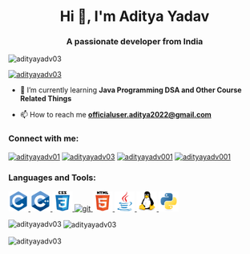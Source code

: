 <h1 align="center">Hi 👋, I'm Aditya Yadav</h1>
<h3 align="center">A passionate developer from India</h3>

<p align="left"> <img src="https://komarev.com/ghpvc/?username=adityayadv03&label=Profile%20views&color=0e75b6&style=flat" alt="adityayadv03" /> </p>

<p align="left"> <a href="https://github.com/ryo-ma/github-profile-trophy"><img src="https://github-profile-trophy.vercel.app/?username=adityayadv03" alt="adityayadv03" /></a> </p>

- 🌱 I’m currently learning **Java Programming DSA and Other Course Related Things**

- 📫 How to reach me **officialuser.aditya2022@gmail.com**

<h3 align="left">Connect with me:</h3>
<p align="left">
<a href="https://instagram.com/adityayadv01" target="blank"><img align="center" src="https://raw.githubusercontent.com/rahuldkjain/github-profile-readme-generator/master/src/images/icons/Social/instagram.svg" alt="adityayadv01" height="30" width="40" /></a>
<a href="https://www.codechef.com/users/adityayadv03" target="blank"><img align="center" src="https://cdn.jsdelivr.net/npm/simple-icons@3.1.0/icons/codechef.svg" alt="adityayadv03" height="30" width="40" /></a>
<a href="https://www.hackerrank.com/adityayadv001" target="blank"><img align="center" src="https://raw.githubusercontent.com/rahuldkjain/github-profile-readme-generator/master/src/images/icons/Social/hackerrank.svg" alt="adityayadv001" height="30" width="40" /></a>
<a href="https://auth.geeksforgeeks.org/user/adityayadv001" target="blank"><img align="center" src="https://raw.githubusercontent.com/rahuldkjain/github-profile-readme-generator/master/src/images/icons/Social/geeks-for-geeks.svg" alt="adityayadv001" height="30" width="40" /></a>
</p>

<h3 align="left">Languages and Tools:</h3>
<p align="left"> <a href="https://www.cprogramming.com/" target="_blank" rel="noreferrer"> <img src="https://raw.githubusercontent.com/devicons/devicon/master/icons/c/c-original.svg" alt="c" width="40" height="40"/> </a> <a href="https://www.w3schools.com/cpp/" target="_blank" rel="noreferrer"> <img src="https://raw.githubusercontent.com/devicons/devicon/master/icons/cplusplus/cplusplus-original.svg" alt="cplusplus" width="40" height="40"/> </a> <a href="https://www.w3schools.com/css/" target="_blank" rel="noreferrer"> <img src="https://raw.githubusercontent.com/devicons/devicon/master/icons/css3/css3-original-wordmark.svg" alt="css3" width="40" height="40"/> </a> <a href="https://git-scm.com/" target="_blank" rel="noreferrer"> <img src="https://www.vectorlogo.zone/logos/git-scm/git-scm-icon.svg" alt="git" width="40" height="40"/> </a> <a href="https://www.w3.org/html/" target="_blank" rel="noreferrer"> <img src="https://raw.githubusercontent.com/devicons/devicon/master/icons/html5/html5-original-wordmark.svg" alt="html5" width="40" height="40"/> </a> <a href="https://www.java.com" target="_blank" rel="noreferrer"> <img src="https://raw.githubusercontent.com/devicons/devicon/master/icons/java/java-original.svg" alt="java" width="40" height="40"/> </a> <a href="https://www.linux.org/" target="_blank" rel="noreferrer"> <img src="https://raw.githubusercontent.com/devicons/devicon/master/icons/linux/linux-original.svg" alt="linux" width="40" height="40"/> </a> <a href="https://www.python.org" target="_blank" rel="noreferrer"> <img src="https://raw.githubusercontent.com/devicons/devicon/master/icons/python/python-original.svg" alt="python" width="40" height="40"/> </a> </p>

<p><img align="left" src="https://github-readme-stats.vercel.app/api/top-langs?username=adityayadv03&show_icons=true&locale=en&layout=compact" alt="adityayadv03" /></p>

<p>&nbsp;<img align="center" src="https://github-readme-stats.vercel.app/api?username=adityayadv03&show_icons=true&locale=en" alt="adityayadv03" /></p>

<p><img align="center" src="https://github-readme-streak-stats.herokuapp.com/?user=adityayadv03&" alt="adityayadv03" /></p>

